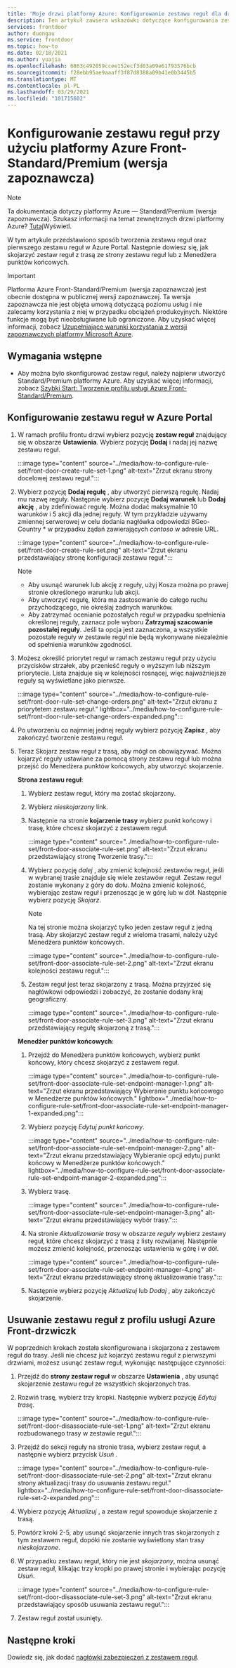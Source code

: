 ```yaml
---
title: 'Moje drzwi platformy Azure: Konfigurowanie zestawu reguł dla drzwi przednich'
description: Ten artykuł zawiera wskazówki dotyczące konfigurowania zestawu reguł.
services: frontdoor
author: duongau
ms.service: frontdoor
ms.topic: how-to
ms.date: 02/18/2021
ms.author: yuajia
ms.openlocfilehash: 6863c492059ccee152ecf3d03a09e61793576bcb
ms.sourcegitcommit: f28ebb95ae9aaaff3f87d8388a09b41e0b3445b5
ms.translationtype: MT
ms.contentlocale: pl-PL
ms.lasthandoff: 03/29/2021
ms.locfileid: "101715602"
---
```

# <a name="configure-a-rule-set-with-azure-front-door-standardpremium-preview"></a>Konfigurowanie zestawu reguł przy użyciu platformy Azure Front-Standard/Premium (wersja zapoznawcza)

> [!Note]
> Ta dokumentacja dotyczy platformy Azure — Standard/Premium (wersja zapoznawcza). Szukasz informacji na temat zewnętrznych drzwi platformy Azure? [Tutaj](../front-door-overview.md)Wyświetl.

W tym artykule przedstawiono sposób tworzenia zestawu reguł oraz pierwszego zestawu reguł w Azure Portal. Następnie dowiesz się, jak skojarzyć zestaw reguł z trasą ze strony zestawu reguł lub z Menedżera punktów końcowych.

> [!IMPORTANT]
> Platforma Azure Front-Standard/Premium (wersja zapoznawcza) jest obecnie dostępna w publicznej wersji zapoznawczej.
> Ta wersja zapoznawcza nie jest objęta umową dotyczącą poziomu usług i nie zalecamy korzystania z niej w przypadku obciążeń produkcyjnych. Niektóre funkcje mogą być nieobsługiwane lub ograniczone.
> Aby uzyskać więcej informacji, zobacz [Uzupełniające warunki korzystania z wersji zapoznawczych platformy Microsoft Azure](https://azure.microsoft.com/support/legal/preview-supplemental-terms/).

## <a name="prerequisites"></a>Wymagania wstępne

* Aby można było skonfigurować zestaw reguł, należy najpierw utworzyć Standard/Premium platformy Azure. Aby uzyskać więcej informacji, zobacz [Szybki Start: Tworzenie profilu usługi Azure Front-Standard/Premium](create-front-door-portal.md).

## <a name="configure-rule-set-in-azure-portal"></a>Konfigurowanie zestawu reguł w Azure Portal

1. W ramach profilu frontu drzwi wybierz pozycję **zestaw reguł** znajdujący się w obszarze **Ustawienia**. Wybierz pozycję **Dodaj** i nadaj jej nazwę zestawu reguł.

   :::image type="content" source="../media/how-to-configure-rule-set/front-door-create-rule-set-1.png" alt-text="Zrzut ekranu strony docelowej zestawu reguł.":::
    
1. Wybierz pozycję **Dodaj regułę** , aby utworzyć pierwszą regułę. Nadaj mu nazwę reguły. Następnie wybierz pozycję **Dodaj warunek** lub **Dodaj akcję** , aby zdefiniować regułę. Można dodać maksymalnie 10 warunków i 5 akcji dla jednej reguły. W tym przykładzie używamy zmiennej serwerowej w celu dodania nagłówka odpowiedzi 8Geo-Country * w przypadku żądań zawierających *contoso* w adresie URL.

   :::image type="content" source="../media/how-to-configure-rule-set/front-door-create-rule-set.png" alt-text="Zrzut ekranu przedstawiający stronę konfiguracji zestawu reguł.":::
    
    > [!NOTE]
    > * Aby usunąć warunek lub akcję z reguły, użyj Kosza można po prawej stronie określonego warunku lub akcji.
    > * Aby utworzyć regułę, która ma zastosowanie do całego ruchu przychodzącego, nie określaj żadnych warunków.
    > * Aby zatrzymać ocenianie pozostałych reguł w przypadku spełnienia określonej reguły, zaznacz pole wyboru **Zatrzymaj szacowanie pozostałej reguły**. Jeśli ta opcja jest zaznaczona, a wszystkie pozostałe reguły w zestawie reguł nie będą wykonywane niezależnie od spełnienia warunków zgodności.  

1. Możesz określić priorytet reguł w ramach zestawu reguł przy użyciu przycisków strzałek, aby przenieść reguły o wyższym lub niższym priorytecie. Lista znajduje się w kolejności rosnącej, więc najważniejsze reguły są wyświetlane jako pierwsze.

   :::image type="content" source="../media/how-to-configure-rule-set/front-door-rule-set-change-orders.png" alt-text="Zrzut ekranu z priorytetem zestawu reguł." lightbox="../media/how-to-configure-rule-set/front-door-rule-set-change-orders-expanded.png":::

1. Po utworzeniu co najmniej jednej reguły wybierz pozycję **Zapisz** , aby zakończyć tworzenie zestawu reguł.

1. Teraz Skojarz zestaw reguł z trasą, aby mógł on obowiązywać. Można kojarzyć reguły ustawiane za pomocą strony zestawu reguł lub można przejść do Menedżera punktów końcowych, aby utworzyć skojarzenie.
 
    **Strona zestawu reguł**: 
    
    1. Wybierz zestaw reguł, który ma zostać skojarzony.
    
    1. Wybierz *nieskojarzony* link.
     

    1. Następnie na stronie **kojarzenie trasy** wybierz punkt końcowy i trasę, które chcesz skojarzyć z zestawem reguł. 
    
        :::image type="content" source="../media/how-to-configure-rule-set/front-door-associate-rule-set.png" alt-text="Zrzut ekranu przedstawiający stronę Tworzenie trasy.":::    
        
    1. Wybierz pozycję *dalej* , aby zmienić kolejność zestawów reguł, jeśli w wybranej trasie znajduje się wiele zestawów reguł. Zestaw reguł zostanie wykonany z góry do dołu. Można zmienić kolejność, wybierając zestaw reguł i przenosząc je w górę lub w dół. Następnie wybierz pozycję *Skojarz*.
    
        > [!Note]
        > Na tej stronie można skojarzyć tylko jeden zestaw reguł z jedną trasą. Aby skojarzyć zestaw reguł z wieloma trasami, należy użyć Menedżera punktów końcowych.
    
        :::image type="content" source="../media/how-to-configure-rule-set/front-door-associate-rule-set-2.png" alt-text="Zrzut ekranu kolejności zestawu reguł.":::
    
    1. Zestaw reguł jest teraz skojarzony z trasą. Można przyjrzeć się nagłówkowi odpowiedzi i zobaczyć, że zostanie dodany kraj geograficzny.
    
        :::image type="content" source="../media/how-to-configure-rule-set/front-door-associate-rule-set-3.png" alt-text="Zrzut ekranu przedstawiający regułę skojarzoną z trasą.":::

   **Menedżer punktów końcowych**: 
    
    1. Przejdź do Menedżera punktów końcowych, wybierz punkt końcowy, który chcesz skojarzyć z zestawem reguł.
    
        :::image type="content" source="../media/how-to-configure-rule-set/front-door-associate-rule-set-endpoint-manager-1.png" alt-text="Zrzut ekranu przedstawiający Wybieranie punktu końcowego w Menedżerze punktów końcowych." lightbox="../media/how-to-configure-rule-set/front-door-associate-rule-set-endpoint-manager-1-expanded.png":::

    1. Wybierz pozycję *Edytuj punkt końcowy*.  
    
        :::image type="content" source="../media/how-to-configure-rule-set/front-door-associate-rule-set-endpoint-manager-2.png" alt-text="Zrzut ekranu przedstawiający Wybieranie opcji edytuj punkt końcowy w Menedżerze punktów końcowych." lightbox="../media/how-to-configure-rule-set/front-door-associate-rule-set-endpoint-manager-2-expanded.png":::

    1. Wybierz trasę. 
    
         :::image type="content" source="../media/how-to-configure-rule-set/front-door-associate-rule-set-endpoint-manager-3.png" alt-text="Zrzut ekranu przedstawiający wybór trasy.":::
    
    1. Na stronie *Aktualizowanie trasy* w obszarze *reguły* wybierz zestawy reguł, które chcesz skojarzyć z trasą z listy rozwijanej. Następnie możesz zmienić kolejność, przenosząc ustawienia w górę i w dół. 
    
        :::image type="content" source="../media/how-to-configure-rule-set/front-door-associate-rule-set-endpoint-manager-4.png" alt-text="Zrzut ekranu przedstawiający stronę aktualizowanie trasy.":::
    
    1. Następnie wybierz pozycję *Aktualizuj* lub *Dodaj* , aby zakończyć skojarzenie.

## <a name="delete-a-rule-set-from-your-azure-front-door-profile"></a>Usuwanie zestawu reguł z profilu usługi Azure Front-drzwiczk

W poprzednich krokach została skonfigurowana i skojarzona z zestawem reguł do trasy. Jeśli nie chcesz już kojarzyć zestawu reguł z pierwszymi drzwiami, możesz usunąć zestaw reguł, wykonując następujące czynności:

1. Przejdź do **strony zestaw reguł** w obszarze **Ustawienia** , aby usunąć skojarzenie zestawu reguł ze wszystkich skojarzonych tras.

1. Rozwiń trasę, wybierz trzy kropki. Następnie wybierz pozycję *Edytuj trasę*.

   :::image type="content" source="../media/how-to-configure-rule-set/front-door-disassociate-rule-set-1.png" alt-text="Zrzut ekranu rozbudowanego trasy w zestawie reguł.":::

1. Przejdź do sekcji reguły na stronie trasa, wybierz zestaw reguł, a następnie wybierz przycisk *Usuń* . 

   :::image type="content" source="../media/how-to-configure-rule-set/front-door-disassociate-rule-set-2.png" alt-text="Zrzut ekranu strony aktualizacji trasy do usuwania zestawu reguł." lightbox="../media/how-to-configure-rule-set/front-door-disassociate-rule-set-2-expanded.png":::

1. Wybierz pozycję *Aktualizuj* , a zestaw reguł spowoduje skojarzenie z trasą.

1. Powtórz kroki 2-5, aby usunąć skojarzenie innych tras skojarzonych z tym zestawem reguł, dopóki nie zostanie wyświetlony stan trasy *nieskojarzone*.

1. W przypadku zestawu reguł, który nie jest *skojarzony*, można usunąć zestaw reguł, klikając trzy kropki po prawej stronie i wybierając pozycję *Usuń*. 

   :::image type="content" source="../media/how-to-configure-rule-set/front-door-disassociate-rule-set-3.png" alt-text="Zrzut ekranu przedstawiający sposób usuwania zestawu reguł.":::

1. Zestaw reguł został usunięty.

## <a name="next-steps"></a>Następne kroki

Dowiedz się, jak dodać [nagłówki zabezpieczeń z zestawem reguł](how-to-add-security-headers.md).

